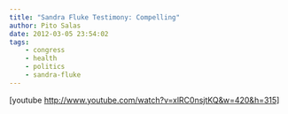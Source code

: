 ```yaml
---
title: "Sandra Fluke Testimony: Compelling"
author: Pito Salas
date: 2012-03-05 23:54:02
tags:
    - congress
    - health
    - politics
    - sandra-fluke
---
```



[youtube http://www.youtube.com/watch?v=xlRC0nsjtKQ&w=420&h=315]


